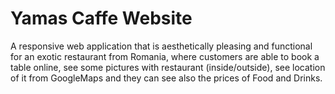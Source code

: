 # Yamas Caffe Website
  A responsive web application that is aesthetically pleasing and functional for an exotic restaurant from Romania, where customers are able to book a table online, see some pictures with restaurant (inside/outside), see location of it from GoogleMaps and they can see also the prices of Food and Drinks.
